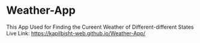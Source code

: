 # Weather-App
This App Used for Finding the Cureent Weather of Different-different States
Live Link:
https://kapilbisht-web.github.io/Weather-App/

